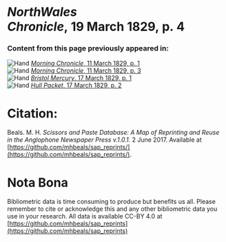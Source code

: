 # *NorthWales Chronicle*, 19 March 1829, p. 4  
  
### Content from this page previously appeared in:  
![Hand](http://scissorsandpaste.net/wp-content/uploads/2017/06/smallhandpointer.png) [*Morning Chronicle*, 11 March 1829, p. 1](https://mhbeals.github.io/sap_html/Morning-Chronicle/Morning-Chronicle-11-March-1829-p-1)  
![Hand](http://scissorsandpaste.net/wp-content/uploads/2017/06/smallhandpointer.png) [*Morning Chronicle*, 11 March 1829, p. 3](https://mhbeals.github.io/sap_html/Morning-Chronicle/Morning-Chronicle-11-March-1829-p-3)  
![Hand](http://scissorsandpaste.net/wp-content/uploads/2017/06/smallhandpointer.png) [*Bristol Mercury*, 17 March 1829, p. 1](https://mhbeals.github.io/sap_html/Bristol-Mercury/Bristol-Mercury-17-March-1829-p-1)  
![Hand](http://scissorsandpaste.net/wp-content/uploads/2017/06/smallhandpointer.png) [*Hull Packet*, 17 March 1829, p. 2](https://mhbeals.github.io/sap_html/Hull-Packet/Hull-Packet-17-March-1829-p-2)  


# Citation: 

Beals. M. H. *Scissors and Paste Database: A Map of Reprinting and Reuse in the Anglophone Newspaper Press v.1.0.1.* 2 June 2017. Available at [https://github.com/mhbeals/sap_reprints/](https://github.com/mhbeals/sap_reprints/). 

# Nota Bona

Bibliometric data is time consuming to produce but benefits us all. Please remember to cite or acknowledge this and any other bibliometric data you use in your research. All data is available CC-BY 4.0 at [https://github.com/mhbeals/sap_reprints](https://github.com/mhbeals/sap_reprints)